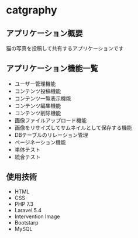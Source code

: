 # catgraphy

## アプリケーション概要
猫の写真を投稿して共有するアプリケーションです


## アプリケーション機能一覧
- ユーザー管理機能
- コンテンツ投稿機能
- コンテンツ一覧表示機能
- コンテンツ編集機能
- コンテンツ削除機能
- 画像ファイルアップロード機能
- 画像をリサイズしてサムネイルとして保存する機能
- DBテーブルのリレーション管理
- ページネーション機能
- 単体テスト
- 統合テスト



## 使用技術
- HTML
- CSS
- PHP 7.3
- Laravel 5.4
- Intervention Image
- Bootstarp
- MySQL
